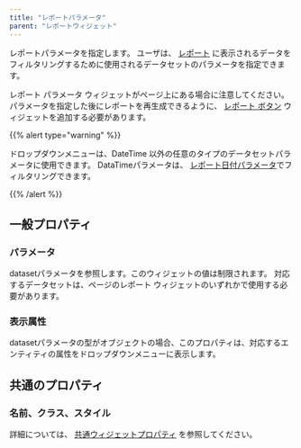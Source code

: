 ```yaml
---
title: "レポートパラメータ"
parent: "レポートウィジェット"
---
```




レポートパラメータを指定します。 ユーザは、 [レポート](report-widgets) に表示されるデータをフィルタリングするために使用されるデータセットのパラメータを指定できます。

レポート パラメータ ウィジェットがページ上にある場合に注意してください。 パラメータを指定した後にレポートを再生成できるように、 [レポート ボタン](report-button) ウィジェットを追加する必要があります。

{{% alert type="warning" %}}

ドロップダウンメニューは、DateTime 以外の任意のタイプのデータセットパラメータに使用できます。 DataTimeパラメータは、 [レポート日付パラメータ](report-date-parameter)でフィルタリングできます。

{{% /alert %}}

## 一般プロパティ

### パラメータ

datasetパラメータを参照します。このウィジェットの値は制限されます。 対応するデータセットは、ページのレポート ウィジェットのいずれかで使用する必要があります。

### 表示属性

datasetパラメータの型がオブジェクトの場合、このプロパティは、対応するエンティティの属性をドロップダウンメニューに表示します。

## 共通のプロパティ

### 名前、クラス、スタイル

詳細については、 [共通ウィジェットプロパティ](common-widget-properties) を参照してください。
